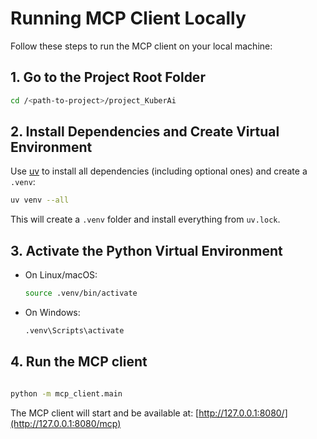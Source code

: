 # Running MCP Client Locally

Follow these steps to run the MCP client on your local machine:

## 1. Go to the Project Root Folder

```bash
cd /<path-to-project>/project_KuberAi
```

## 2. Install Dependencies and Create Virtual Environment

Use [uv](https://github.com/astral-sh/uv) to install all dependencies (including optional ones) and create a `.venv`:

```bash
uv venv --all
```

This will create a `.venv` folder and install everything from `uv.lock`.

## 3. Activate the Python Virtual Environment

- On Linux/macOS:
  ```bash
  source .venv/bin/activate
  ```
- On Windows:
  ```cmd
  .venv\Scripts\activate
  ```

## 4. Run the MCP client

```bash

python -m mcp_client.main
```

The MCP client will start and be available at: [http://127.0.0.1:8080/](http://127.0.0.1:8080/mcp)
